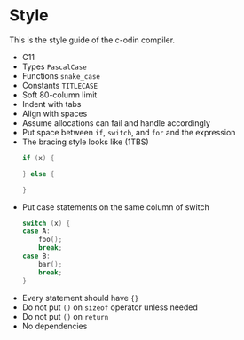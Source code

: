 # Style

This is the style guide of the c-odin compiler.

* C11
* Types `PascalCase`
* Functions `snake_case`
* Constants `TITLECASE`
* Soft 80-column limit
* Indent with tabs
* Align with spaces
* Assume allocations can fail and handle accordingly
* Put space between `if`, `switch`, and `for` and the expression
* The bracing style looks like (1TBS)
    ```c
    if (x) {

    } else {

    }
    ```
* Put case statements on the same column of switch
    ```c
    switch (x) {
    case A:
        foo();
        break;
    case B:
        bar();
        break;
    }
    ```
* Every statement should have `{}`
* Do not put `()` on `sizeof` operator unless needed
* Do not put `()` on `return`
* No dependencies